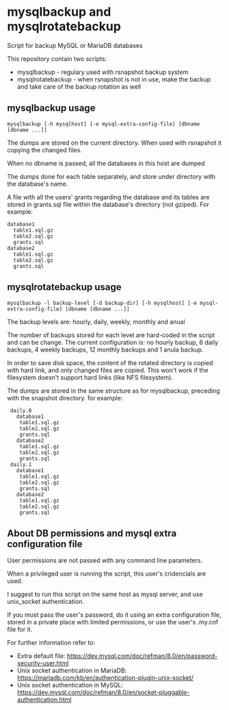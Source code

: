 # mysqlbackup and mysqlrotatebackup
Script for backup MySQL or MariaDB databases

This repository contain two scripts:
* mysqlbackup - regulary used with rsnapshot backup system
* mysqlrotatebackup - when rsnapshot is not in use, make the backup and take care of the backup rotation as well
## mysqlbackup usage
`mysqlbackup [-h mysqlhost] [-e mysql-extra-config-file] [dbname [dbname ...]]`

The dumps are stored on the current directory. When used with rsnapshot it copying the changed files.

When no dbname is passed, all the databases in this host are dumped

The dumps done for each table separately, and store under directory with the database's name.

A file with all the users' grants regarding the database and its tables are stored in grants.sql file within the database's directory (not gziped). For example:
```
database1
  table1.sql.gz
  table2.sql.gz
  grants.sql
database2
  table1.sql.gz
  table2.sql.gz
  grants.sql
```
## mysqlrotatebackup usage
`mysqlbackup -l backup-level [-d backup-dir] [-h mysqlhost] [-e mysql-extra-config-file] [dbname [dbname ...]]`

The backup levels are: hourly, daily, weekly, monthly and anual

The number of backups stored for each level are hard-coded in the script and can be change. The current configuration is:
no hourly backup, 6 daily backups, 4 weekly backups, 12 monthly backups and 1 anula backup.

In order to save disk space, the content of the rotated directory is copied with hard link, and only changed files are copied. This won't work if the filesystem doesn't support hard links (like NFS filesystem).

The dumps are stored in the same structure as for mysqlbackup, preceding with the snapshot directory. for example:
```
 daily.0
   database1
    table1.sql.gz
    table2.sql.gz
    grants.sql
   database2
    table1.sql.gz
    table2.sql.gz
    grants.sql
 daily.1
   database1
    table1.sql.gz
    table2.sql.gz
    grants.sql
   database2
    table1.sql.gz
    table2.sql.gz
    grants.sql
```
## About DB permissions and mysql extra configuration file
User permissions are not passed with any command line parameters.

When a privileged user is running the script, this user's cridencials are used.

I suggest to run this script on the same host as mysql server, and use unix_socket authentication.

If you must pass the user's password, do it using an extra configuration file, stored in a private place with limited permissions, or use the user's .my.cnf file for it.

For further information refer to:
* Extra default file: https://dev.mysql.com/doc/refman/8.0/en/password-security-user.html
* Unix socket authentication in MariaDB: https://mariadb.com/kb/en/authentication-plugin-unix-socket/
* Unix socket authentication in MySQL: https://dev.mysql.com/doc/refman/8.0/en/socket-pluggable-authentication.html
